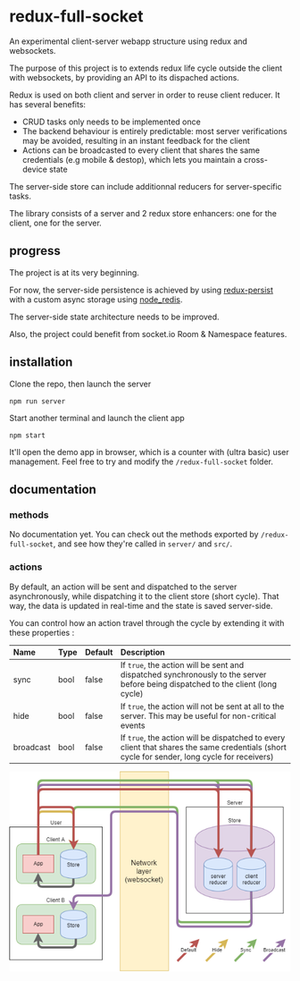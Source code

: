# redux-full-socket

An experimental client-server webapp structure using redux and websockets.

The purpose of this project is to extends redux life cycle outside the client with websockets, by providing an API to its dispached actions.

Redux is used on both client and server in order to reuse client reducer. It has several benefits:
- CRUD tasks only needs to be implemented once
- The backend behaviour is entirely predictable: most server verifications may be avoided, resulting in an instant feedback for the client
- Actions can be broadcasted to every client that shares the same credentials (e.g mobile & destop), which lets you maintain a cross-device state

The server-side store can include additionnal reducers for server-specific tasks.

The library consists of a server and 2 redux store enhancers: one for the client, one for the server.

## progress

The project is at its very beginning.

For now, the server-side persistence is achieved by using [redux-persist](https://github.com/rt2zz/redux-persist) with a custom async storage using [node_redis](https://github.com/NodeRedis/node_redis).

The server-side state architecture needs to be improved.

Also, the project could benefit from socket.io Room & Namespace features.

## installation

Clone the repo, then launch the server

```
npm run server
```

Start another terminal and launch the client app

```
npm start
```

It'll open the demo app in browser, which is a counter with (ultra basic) user management.
Feel free to try and modify  the `/redux-full-socket` folder.

## documentation

### methods

No documentation yet. You can check out the methods exported by `/redux-full-socket`, and see how they're called in `server/` and `src/`.

### actions

By default, an action will be sent and dispatched to the server asynchronously, while dispatching it to the client store (short cycle). That way, the data is updated in real-time and the state is saved server-side.

You can control how an action travel through the cycle by extending it with these properties :

| Name | Type | Default | Description |
|:-----|:-----|:--------|:------------|
| sync | bool | false | If `true`, the action will be sent and dispatched synchronously to the server before being dispatched to the client (long cycle) |
| hide | bool | false | If `true`, the action will not be sent at all to the server. This may be useful for non-critical events |
| broadcast | bool | false | If `true`, the action will be dispatched to every client that shares the same credentials (short cycle for sender, long cycle for receivers) |

![Alt text](demo/diagram.png "Action cycles")
